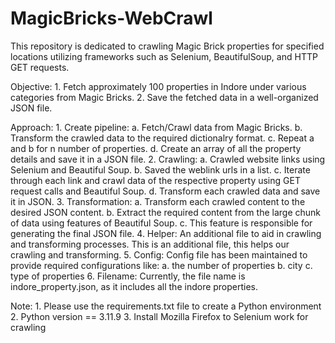 # MagicBricks-WebCrawl
This repository is dedicated to crawling Magic Brick properties for specified locations utilizing frameworks such as Selenium, BeautifulSoup, and HTTP GET requests.

Objective:
    1. Fetch approximately 100 properties in Indore under various categories from Magic Bricks.
    2. Save the fetched data in a well-organized JSON file.

Approach:
    1. Create pipeline:
        a. Fetch/Crawl data from Magic Bricks.
        b. Transform the crawled data to the required dictionalry format.
        c. Repeat a and b for n number of properties.
        d. Create an array of all the property details and save it in a JSON file.
    2.  Crawling:
        a. Crawled website links using Selenium and Beautiful Soup.
        b. Saved the weblink urls in a list.
        c. Iterate through each link and crawl data of the respective property using GET request calls and Beautiful Soup.
        d. Transform each crawled data and save it in JSON.
    3. Transformation:
        a. Transform each crawled content to the desired JSON content.
        b. Extract the required content from the large chunk of data using features of Beautiful Soup.
        c. This feature is responsible for generating the final JSON file.
    4. Helper:
        An additional file to aid in crawling and transforming processes. This is an additional file, this helps our crawling and transforming.
    5. Config:
        Config file has been maintained to provide required configurations like:
            a. the number of properties
            b. city
            c. type of properties
    6. Filename:
        Currently, the file name is indore_property.json, as it includes all the indore properties.

Note:
    1. Please use the requirements.txt file to create a Python environment
    2. Python version == 3.11.9
    3. Install Mozilla Firefox to Selenium work for crawling
